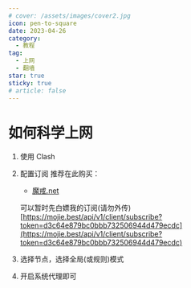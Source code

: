 ```yaml
---
# cover: /assets/images/cover2.jpg
icon: pen-to-square
date: 2023-04-26
category:
  - 教程
tag:
  - 上网
  - 翻墙
star: true
sticky: true
# article: false
---
```


# 如何科学上网

1. 使用 Clash
2. 配置订阅
推荐在此购买：
   - [魔戒.net](https://www.mojie.vip/#/plan)
    
    可以暂时先白嫖我的订阅(请勿外传)
    [https://mojie.best/api/v1/client/subscribe?token=d3c64e879bc0bbb732506944d479ecdc](https://mojie.best/api/v1/client/subscribe?token=d3c64e879bc0bbb732506944d479ecdc)

3. 选择节点，选择全局(或规则)模式
4. 开启系统代理即可
